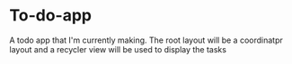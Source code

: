 # To-do-app
A todo app that I'm currently making. 
The root layout will be a coordinatpr layout and a recycler view will be used to display the tasks
